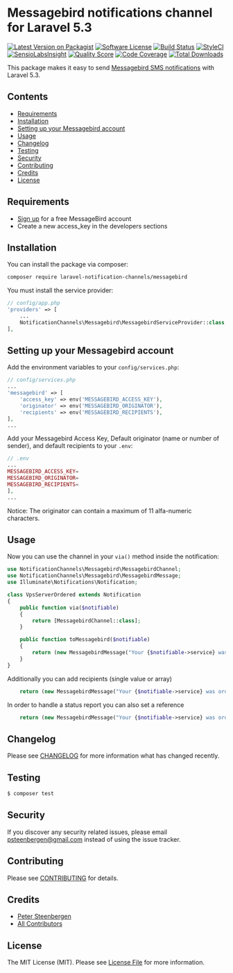 # Messagebird notifications channel for Laravel 5.3

[![Latest Version on Packagist](https://img.shields.io/packagist/v/laravel-notification-channels/messagebird.svg?style=flat-square)](https://packagist.org/packages/laravel-notification-channels/messagebird)
[![Software License](https://img.shields.io/badge/license-MIT-brightgreen.svg?style=flat-square)](LICENSE.md)
[![Build Status](https://img.shields.io/travis/laravel-notification-channels/messagebird/master.svg?style=flat-square)](https://travis-ci.org/laravel-notification-channels/messagebird)
[![StyleCI](https://styleci.io/repos/65683649/shield)](https://styleci.io/repos/65683649)
[![SensioLabsInsight](https://img.shields.io/sensiolabs/i/357bb8d3-2163-45be-97f2-ce71434a4379.svg?style=flat-square)](https://insight.sensiolabs.com/projects/357bb8d3-2163-45be-97f2-ce71434a4379)
[![Quality Score](https://img.shields.io/scrutinizer/g/laravel-notification-channels/messagebird.svg?style=flat-square)](https://scrutinizer-ci.com/g/laravel-notification-channels/messagebird)
[![Code Coverage](https://img.shields.io/scrutinizer/coverage/g/laravel-notification-channels/messagebird/master.svg?style=flat-square)](https://scrutinizer-ci.com/g/laravel-notification-channels/messagebird/?branch=master)
[![Total Downloads](https://img.shields.io/packagist/dt/laravel-notification-channels/messagebird.svg?style=flat-square)](https://packagist.org/packages/laravel-notification-channels/messagebird)

This package makes it easy to send [Messagebird SMS notifications](https://github.com/messagebird/php-rest-api) with Laravel 5.3.

## Contents

- [Requirements](#requirements)
- [Installation](#installation)
- [Setting up your Messagebird account](#setting-up-your-messagebird-account)
- [Usage](#usage)
- [Changelog](#changelog)
- [Testing](#testing)
- [Security](#security)
- [Contributing](#contributing)
- [Credits](#credits)
- [License](#license)

## Requirements

- [Sign up](https://www.messagebird.com/en/signup) for a free MessageBird account
- Create a new access_key in the developers sections

## Installation

You can install the package via composer:

``` bash
composer require laravel-notification-channels/messagebird
```

You must install the service provider:

```php
// config/app.php
'providers' => [
    ...
    NotificationChannels\Messagebird\MessagebirdServiceProvider::class,
],
```

## Setting up your Messagebird account

Add the environment variables to your `config/services.php`:

```php
// config/services.php
...
'messagebird' => [
    'access_key' => env('MESSAGEBIRD_ACCESS_KEY'),
    'originator' => env('MESSAGEBIRD_ORIGINATOR'),
    'recipients' => env('MESSAGEBIRD_RECIPIENTS'),
],
...
```

Add your Messagebird Access Key, Default originator (name or number of sender), and default recipients to your `.env`:

```php
// .env
...
MESSAGEBIRD_ACCESS_KEY=
MESSAGEBIRD_ORIGINATOR=
MESSAGEBIRD_RECIPIENTS=
],
...
```

Notice: The originator can contain a maximum of 11 alfa-numeric characters.

## Usage

Now you can use the channel in your `via()` method inside the notification:

``` php
use NotificationChannels\Messagebird\MessagebirdChannel;
use NotificationChannels\Messagebird\MessagebirdMessage;
use Illuminate\Notifications\Notification;

class VpsServerOrdered extends Notification
{
    public function via($notifiable)
    {
        return [MessagebirdChannel::class];
    }

    public function toMessagebird($notifiable)
    {
        return (new MessagebirdMessage("Your {$notifiable->service} was ordered!"));
    }
}
```

Additionally you can add recipients (single value or array)

``` php
    return (new MessagebirdMessage("Your {$notifiable->service} was ordered!"))->setRecipients($recipients);
```

In order to handle a status report you can also set a reference

``` php
    return (new MessagebirdMessage("Your {$notifiable->service} was ordered!"))->setReference($id);
```

## Changelog

Please see [CHANGELOG](CHANGELOG.md) for more information what has changed recently.

## Testing

``` bash
$ composer test
```

## Security

If you discover any security related issues, please email psteenbergen@gmail.com instead of using the issue tracker.

## Contributing

Please see [CONTRIBUTING](CONTRIBUTING.md) for details.

## Credits

- [Peter Steenbergen](http://petericebear.github.io)
- [All Contributors](../../contributors)

## License

The MIT License (MIT). Please see [License File](LICENSE.md) for more information.
